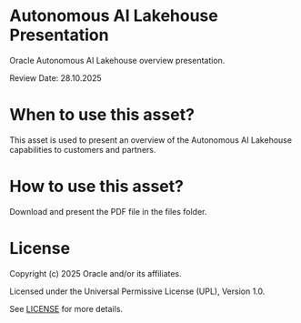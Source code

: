# Autonomous AI Lakehouse Presentation
 
Oracle Autonomous AI Lakehouse overview presentation.

Review Date: 28.10.2025
 
# When to use this asset?
 
This asset is used to present an overview of the Autonomous AI Lakehouse capabilities to customers and partners.
 
# How to use this asset?
 
Download and present the PDF file in the files folder.
 
# License

Copyright (c) 2025 Oracle and/or its affiliates.

Licensed under the Universal Permissive License (UPL), Version 1.0.

See [LICENSE](https://github.com/oracle-devrel/technology-engineering/blob/main/LICENSE.txt) for more details.
